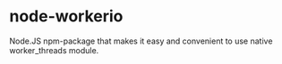 # node-workerio
Node.JS npm-package that makes it easy and convenient to use native worker_threads module.
